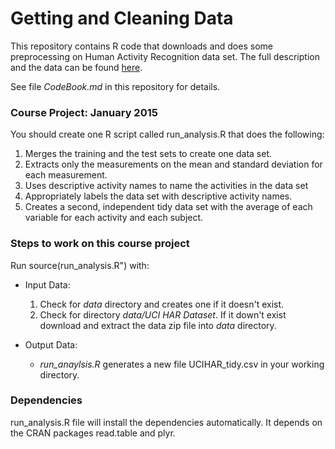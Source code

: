 # Getting and Cleaning Data

This repository contains R code that downloads and does some preprocessing on Human 
Activity Recognition data set. The full description and the data can be found
[here](http://archive.ics.uci.edu/ml/datasets/Human+Activity+Recognition+Using+Smartphones).

See file *CodeBook.md* in this repository for details.


### Course Project: January 2015

You should create one R script called run_analysis.R that does the following:

 1. Merges the training and the test sets to create one data set.
 2. Extracts only the measurements on the mean and standard deviation for each measurement.
 3. Uses descriptive activity names to name the activities in the data set
 4. Appropriately labels the data set with descriptive activity names.
 5. Creates a second, independent tidy data set with the average of each variable for each activity and each subject.


### Steps to work on this course project

Run source(run_analysis.R") with:

  * Input Data:
      1. Check for *data* directory and creates one if it doesn't exist.
      2. Check for directory *data/UCI HAR Dataset*. If it down't exist download and 
         extract the data zip file into *data* directory.

   * Output Data:
       * *run_anaylsis.R* generates a new file UCIHAR_tidy.csv in your working directory.


### Dependencies

run_analysis.R file will install the dependencies automatically. 
It depends on the CRAN packages read.table and plyr.

